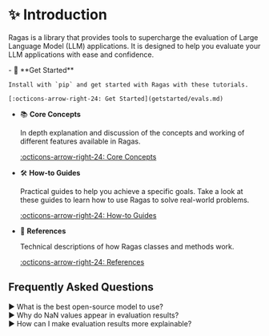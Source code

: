 # ✨ Introduction

Ragas is a library that provides tools to supercharge the evaluation of Large Language Model (LLM) applications. It is designed to help you evaluate your LLM applications with ease and confidence. 



<div class="grid cards" markdown>
- 🚀 **Get Started**

    Install with `pip` and get started with Ragas with these tutorials.

    [:octicons-arrow-right-24: Get Started](getstarted/evals.md)

- 📚 **Core Concepts**

    In depth explanation and discussion of the concepts and working of different features available in Ragas.

    [:octicons-arrow-right-24: Core Concepts](concepts/index.md)

- 🛠️ **How-to Guides**

    Practical guides to help you achieve a specific goals. Take a look at these
    guides to learn how to use Ragas to solve real-world problems.

    [:octicons-arrow-right-24: How-to Guides](howtos/index.md)

- 📖 **References**

    Technical descriptions of how Ragas classes and methods work.

    [:octicons-arrow-right-24: References](references/index.md)

</div>





## Frequently Asked Questions

<div class="toggle-list"><span class="arrow">▶</span> What is the best open-source model to use?</div>
<div style="display: none;">
    There isn't a single correct answer to this question. With the rapid pace of AI model development, new open-source models are released every week, often claiming to outperform previous versions. The best model for your needs depends largely on your GPU capacity and the type of data you're working with.
    It's a good idea to explore newer, widely accepted models with strong general capabilities. You can refer to <a href="https://github.com/eugeneyan/open-llms?tab=readme-ov-file#open-llms">this list</a> for available open-source models, their release dates, and fine-tuned variants.
</div>

<div class="toggle-list"><span class="arrow">▶</span> Why do NaN values appear in evaluation results?</div>
<div style="display: none;">
    NaN stands for "Not a Number." In ragas evaluation results, NaN can appear for two main reasons:
    <ul>
        <li><strong>JSON Parsing Issue:</strong> The model's output is not JSON-parsable. ragas requires models to output JSON-compatible responses because all prompts are structured using Pydantic. This ensures efficient parsing of LLM outputs.</li>
        <li><strong>Non-Ideal Cases for Scoring:</strong> Certain cases in the sample may not be ideal for scoring. For example, scoring the faithfulness of a response like "I don’t know" might not be appropriate.</li>
    </ul>
</div>

<div class="toggle-list"><span class="arrow">▶</span> How can I make evaluation results more explainable?</div>
<div style="display: none;">
    The best way is to trace and log your evaluation, then inspect the results using LLM traces. You can follow a detailed example of this process <a href="/howtos/customizations/metrics/tracing/">here</a>.
</div>